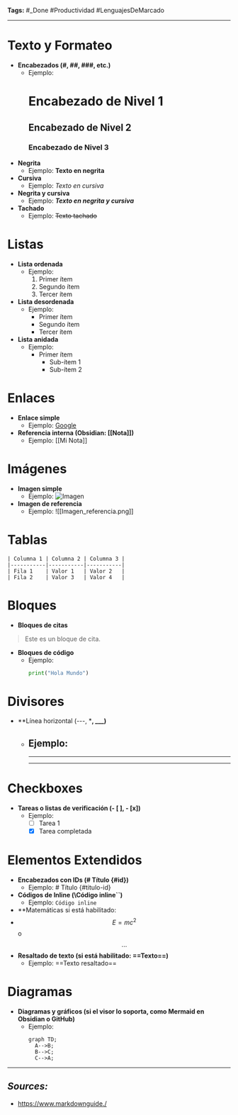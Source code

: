 **Tags:** #_Done 
#Productividad  #LenguajesDeMarcado 
- - -
# Texto y Formateo
- **Encabezados (#, ##, ###, etc.)**
    - Ejemplo: 
        # Encabezado de Nivel 1
        ## Encabezado de Nivel 2
        ### Encabezado de Nivel 3
- **Negrita**
    - Ejemplo: **Texto en negrita**
- **Cursiva**
    - Ejemplo: *Texto en cursiva*
- **Negrita y cursiva**
    - Ejemplo: ***Texto en negrita y cursiva***
- **Tachado**
    - Ejemplo: ~~Texto tachado~~
# Listas
- **Lista ordenada**
    - Ejemplo:
        1. Primer ítem
        2. Segundo ítem
        3. Tercer ítem
- **Lista desordenada**
    - Ejemplo:
        - Primer ítem
        - Segundo ítem
        - Tercer ítem
- **Lista anidada**
    - Ejemplo:
        - Primer ítem
            - Sub-ítem 1
            - Sub-ítem 2
# Enlaces
- **Enlace simple**
    - Ejemplo: [Google](https://www.google.com)
- **Referencia interna (Obsidian: [[Nota]])**
    - Ejemplo: [[Mi Nota]]
# Imágenes
- **Imagen simple**
    - Ejemplo: ![Imagen](https://via.placeholder.com/150)
- **Imagen de referencia**
    - Ejemplo: ![[Imagen_referencia.png]]
# Tablas
	
    | Columna 1 | Columna 2 | Columna 3 |
    |-----------|-----------|-----------|
    | Fila 1    | Valor 1   | Valor 2   |
    | Fila 2    | Valor 3   | Valor 4   |
	
# Bloques
- **Bloques de citas**

> Este es un bloque de cita.

- **Bloques de código**
    - Ejemplo:
        ```python
        print("Hola Mundo")
        ```
# Divisores
- **Línea horizontal (---, ***, ___)**
    - Ejemplo:
        ---
        ***
        ___
# Checkboxes
- **Tareas o listas de verificación (- [ ], - [x])**
    - Ejemplo:
        - [ ] Tarea 1
        - [x] Tarea completada
# Elementos Extendidos
- **Encabezados con IDs (# Título {#id})**
    - Ejemplo: # Título {#titulo-id}
- **Códigos de Inline (\Código inline\`\`)**
    - Ejemplo: `Código inline`
- **Matemáticas si está habilitado: 
- $$E = mc^2$$ o $$...$$
- **Resaltado de texto (si está habilitado: ==Texto==)**
    - Ejemplo: ==Texto resaltado==
# Diagramas
- **Diagramas y gráficos (si el visor lo soporta, como Mermaid en Obsidian o GitHub)**
    - Ejemplo:
        ```mermaid
        graph TD;
          A-->B;
          B-->C;
          C-->A;
        ```
- - - 
## ***Sources:***
- https://www.markdownguide./
